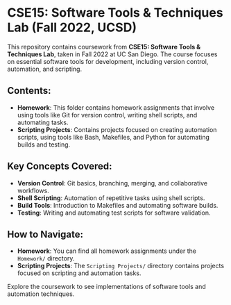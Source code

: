# CSE15: Software Tools & Techniques Lab (Fall 2022, UCSD)

This repository contains coursework from **CSE15: Software Tools & Techniques Lab**, taken in Fall 2022 at UC San Diego. The course focuses on essential software tools for development, including version control, automation, and scripting.

## Contents:

- **Homework**: This folder contains homework assignments that involve using tools like Git for version control, writing shell scripts, and automating tasks.
- **Scripting Projects**: Contains projects focused on creating automation scripts, using tools like Bash, Makefiles, and Python for automating builds and testing.

## Key Concepts Covered:
- **Version Control**: Git basics, branching, merging, and collaborative workflows.
- **Shell Scripting**: Automation of repetitive tasks using shell scripts.
- **Build Tools**: Introduction to Makefiles and automating software builds.
- **Testing**: Writing and automating test scripts for software validation.

## How to Navigate:
- **Homework**: You can find all homework assignments under the `Homework/` directory.
- **Scripting Projects**: The `Scripting Projects/` directory contains projects focused on scripting and automation tasks.

Explore the coursework to see implementations of software tools and automation techniques.
